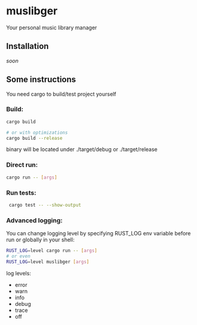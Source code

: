 # muslibger

Your personal music library manager

## Installation
*soon*

## Some instructions

You need cargo to build/test project yourself

### Build:
```bash
cargo build

# or with optimizations
cargo build --release
```
binary will be located under ./target/debug or ./target/release

### Direct run:
```bash
cargo run -- [args]
```

### Run tests:
```bash
 cargo test -- --show-output
```

### Advanced logging:
You can change logging level by specifying RUST_LOG env variable before run or globally in your shell:
```bash
RUST_LOG=level cargo run -- [args]
# or even
RUST_LOG=level muslibger [args]
```
log levels:
* error
* warn
* info
* debug
* trace
* off
